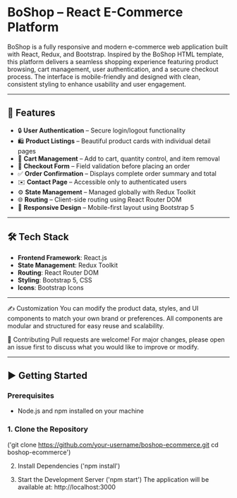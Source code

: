  # BoShop – React E-Commerce Platform


BoShop is a fully responsive and modern e-commerce web application built with React, Redux, and Bootstrap. Inspired by the BoShop HTML template, this platform delivers a seamless shopping experience featuring product browsing, cart management, user authentication, and a secure checkout process. The interface is mobile-friendly and designed with clean, consistent styling to enhance usability and user engagement.


---


## 🚀 Features


- 🔒 **User Authentication** – Secure login/logout functionality
- 🛍️ **Product Listings** – Beautiful product cards with individual detail pages
- 🛒 **Cart Management** – Add to cart, quantity control, and item removal
- 🧾 **Checkout Form** – Field validation before placing an order
- ✅ **Order Confirmation** – Displays complete order summary and total
- ✉️ **Contact Page** – Accessible only to authenticated users
- ⚙️ **State Management** – Managed globally with Redux Toolkit
- 🌐 **Routing** – Client-side routing using React Router DOM
- 📱 **Responsive Design** – Mobile-first layout using Bootstrap 5


---


## 🛠️ Tech Stack


- **Frontend Framework**: React.js
- **State Management**: Redux Toolkit
- **Routing**: React Router DOM
- **Styling**: Bootstrap 5, CSS
- **Icons**: Bootstrap Icons


---
✍️ Customization
You can modify the product data, styles, and UI components to match your own brand or preferences. All components are modular and structured for easy reuse and scalability.








🤝 Contributing
Pull requests are welcome!
For major changes, please open an issue first to discuss what you would like to improve or modify.


---


## ▶️ Getting Started


### Prerequisites
- Node.js and npm installed on your machine


### 1. Clone the Repository
('git clone https://github.com/your-username/boshop-ecommerce.git
cd boshop-ecommerce')


2. Install Dependencies
('npm install')


3. Start the Development Server
   ('npm start')
The application will be available at:
http://localhost:3000
